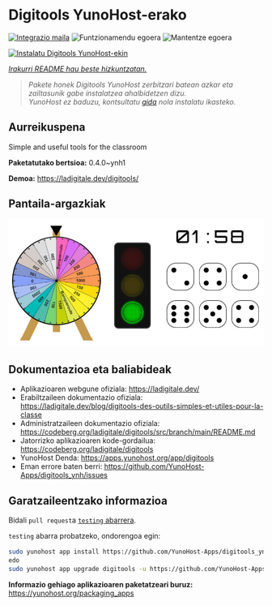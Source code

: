 <!--
Ohart ongi: README hau automatikoki sortu da <https://github.com/YunoHost/apps/tree/master/tools/readme_generator>ri esker
EZ editatu eskuz.
-->

# Digitools YunoHost-erako

[![Integrazio maila](https://dash.yunohost.org/integration/digitools.svg)](https://dash.yunohost.org/appci/app/digitools) ![Funtzionamendu egoera](https://ci-apps.yunohost.org/ci/badges/digitools.status.svg) ![Mantentze egoera](https://ci-apps.yunohost.org/ci/badges/digitools.maintain.svg)

[![Instalatu Digitools YunoHost-ekin](https://install-app.yunohost.org/install-with-yunohost.svg)](https://install-app.yunohost.org/?app=digitools)

*[Irakurri README hau beste hizkuntzatan.](./ALL_README.md)*

> *Pakete honek Digitools YunoHost zerbitzari batean azkar eta zailtasunik gabe instalatzea ahalbidetzen dizu.*  
> *YunoHost ez baduzu, kontsultatu [gida](https://yunohost.org/install) nola instalatu ikasteko.*

## Aurreikuspena

Simple and useful tools for the classroom

**Paketatutako bertsioa:** 0.4.0~ynh1

**Demoa:** <https://ladigitale.dev/digitools/>

## Pantaila-argazkiak

![Digitools(r)en pantaila-argazkia](./doc/screenshots/screenshot.jpg)

## Dokumentazioa eta baliabideak

- Aplikazioaren webgune ofiziala: <https://ladigitale.dev/>
- Erabiltzaileen dokumentazio ofiziala: <https://ladigitale.dev/blog/digitools-des-outils-simples-et-utiles-pour-la-classe>
- Administratzaileen dokumentazio ofiziala: <https://codeberg.org/ladigitale/digitools/src/branch/main/README.md>
- Jatorrizko aplikazioaren kode-gordailua: <https://codeberg.org/ladigitale/digitools>
- YunoHost Denda: <https://apps.yunohost.org/app/digitools>
- Eman errore baten berri: <https://github.com/YunoHost-Apps/digitools_ynh/issues>

## Garatzaileentzako informazioa

Bidali `pull request`a [`testing` abarrera](https://github.com/YunoHost-Apps/digitools_ynh/tree/testing).

`testing` abarra probatzeko, ondorengoa egin:

```bash
sudo yunohost app install https://github.com/YunoHost-Apps/digitools_ynh/tree/testing --debug
edo
sudo yunohost app upgrade digitools -u https://github.com/YunoHost-Apps/digitools_ynh/tree/testing --debug
```

**Informazio gehiago aplikazioaren paketatzeari buruz:** <https://yunohost.org/packaging_apps>
